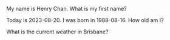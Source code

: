 My name is Henry Chan. What is my first name?

Today is 2023-08-20. I was born in 1988-08-16. How old am I?

What is the current weather in Brisbane?
